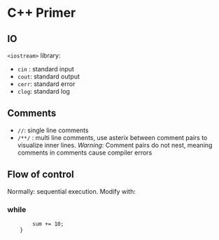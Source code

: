 # C++ Primer

## IO
`<iostream>` library:

* `cin`	: standard input
* `cout`: standard output
* `cerr`: standard error
* `clog`: standard log

## Comments
* `//`: single line comments
* `/**/` : multi line comments, use asterix between comment pairs to visualize inner lines. *Warning*: Comment pairs do not nest, meaning comments in comments cause compiler errors

## Flow of control
Normally: sequential execution. Modify with:

### while
```	while(val <= 10) {
		sum += 10;
	}
```

